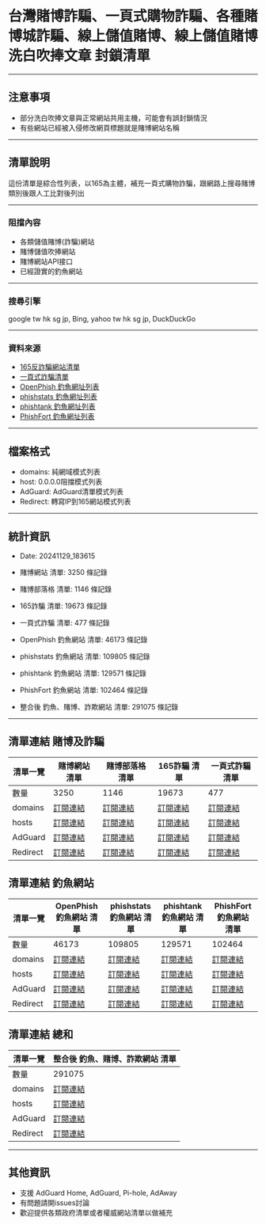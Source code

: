 # 台灣賭博詐騙、一頁式購物詐騙、各種賭博城詐騙、線上儲值賭博、線上儲值賭博洗白吹捧文章 封鎖清單
----------------------------------------------------------------
## 注意事項
- 部分洗白吹捧文章與正常網站共用主機，可能會有誤封鎖情況
- 有些網站已經被入侵修改網頁標題就是賭博網站名稱

----------------------------------------------------------------
## 清單說明
這份清單是綜合性列表，以165為主體，補充一頁式購物詐騙，跟網路上搜尋賭博類別後跟人工比對後列出

----------------------------------------------------------------
### 阻擋內容
- 各類儲值賭博(詐騙)網站
- 賭博儲值吹捧網站
- 賭博網站API接口
- 已經證實的釣魚網站

----------------------------------------------------------------
### 搜尋引擎
 google tw hk sg jp, Bing, yahoo tw hk sg jp, DuckDuckGo

----------------------------------------------------------------
### 資料來源
- [165反詐騙網站清單](https://data.gov.tw/dataset/160055)
- [一頁式詐騙清單](https://data.gov.tw/dataset/165027)
- [OpenPhish 釣魚網址列表](https://openphish.com)
- [phishstats 釣魚網址列表](https://phishstats.info/)
- [phishtank 釣魚網址列表](https://www.phishtank.com/)
- [PhishFort 釣魚網址列表](https://www.phishfort.com/)

----------------------------------------------------------------
## 檔案格式
- domains: 純網域模式列表
- host: 0.0.0.0阻擋模式列表
- AdGuard: AdGuard清單模式列表
- Redirect: 轉寫IP到165網站模式列表

----------------------------------------------------------------
## 統計資訊
- Date: 20241129_183615

- 賭博網站 清單: 3250 條記錄
- 賭博部落格 清單: 1146 條記錄
- 165詐騙 清單: 19673 條記錄
- 一頁式詐騙 清單: 477 條記錄
- OpenPhish 釣魚網站 清單: 46173 條記錄
- phishstats 釣魚網站 清單: 109805 條記錄
- phishtank 釣魚網站 清單: 129571 條記錄
- PhishFort 釣魚網站 清單: 102464 條記錄
- 整合後 釣魚、賭博、詐欺網站 清單: 291075 條記錄
----------------------------------------------------------------

## 清單連結 賭博及詐騙
|     清單一覽    | 賭博網站 清單  | 賭博部落格 清單 | 165詐騙 清單 | 一頁式詐騙 清單 |
| -------------- | ------------------ | ----------------- | ----------------- | ----------------- |
| 數量            | 3250  | 1146 | 19673 | 477 |
| domains        | [訂閱連結]() | [訂閱連結]() | [訂閱連結]() | [訂閱連結]() |
| hosts          | [訂閱連結]() | [訂閱連結]() | [訂閱連結]() | [訂閱連結]() |
| AdGuard        | [訂閱連結]() | [訂閱連結]() | [訂閱連結]() | [訂閱連結]() |
| Redirect       | [訂閱連結]() | [訂閱連結]() | [訂閱連結]() | [訂閱連結]() |


## 清單連結 釣魚網站
|     清單一覽    | OpenPhish 釣魚網站 清單  | phishstats 釣魚網站 清單 | phishtank 釣魚網站 清單 | PhishFort 釣魚網站 清單 |
| -------------- | ------------------ | ----------------- | ----------------- | ----------------- |
| 數量            | 46173  | 109805 | 129571 | 102464 |
| domains        | [訂閱連結]() | [訂閱連結]() | [訂閱連結]() | [訂閱連結]() |
| hosts          | [訂閱連結]() | [訂閱連結]() | [訂閱連結]() | [訂閱連結]() |
| AdGuard        | [訂閱連結]() | [訂閱連結]() | [訂閱連結]() | [訂閱連結]() |
| Redirect       | [訂閱連結]() | [訂閱連結]() | [訂閱連結]() | [訂閱連結]() |


## 清單連結 總和
|     清單一覽    | 整合後 釣魚、賭博、詐欺網站 清單 |
| -------------- | ----------------- |
| 數量            | 291075 |
| domains        | [訂閱連結]() |
| hosts          | [訂閱連結]() |
| AdGuard        | [訂閱連結]() |
| Redirect       | [訂閱連結]() |
----------------------------------------------------------------

## 其他資訊
- 支援 AdGuard Home, AdGuard, Pi-hole, AdAway
- 有問題請開issues討論
- 歡迎提供各類政府清單或者權威網站清單以做補充
